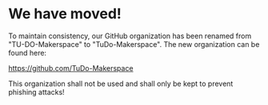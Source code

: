 # We have moved!

To maintain consistency, our GitHub organization has been renamed from "TU-DO-Makerspace" to "TuDo-Makerspace".
The new organization can be found here:

https://github.com/TuDo-Makerspace

This organization shall not be used and shall only be kept to prevent phishing attacks!
